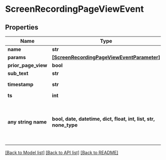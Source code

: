 # ScreenRecordingPageViewEvent


## Properties
Name | Type | Description | Notes
------------ | ------------- | ------------- | -------------
**name** | **str** |  | [optional] 
**params** | [**[ScreenRecordingPageViewEventParameter]**](ScreenRecordingPageViewEventParameter.md) |  | [optional] 
**prior_page_view** | **bool** |  | [optional] 
**sub_text** | **str** |  | [optional] 
**timestamp** | **str** | Timestamp of the event | [optional] 
**ts** | **int** |  | [optional] 
**any string name** | **bool, date, datetime, dict, float, int, list, str, none_type** | any string name can be used but the value must be the correct type | [optional]

[[Back to Model list]](../README.md#documentation-for-models) [[Back to API list]](../README.md#documentation-for-api-endpoints) [[Back to README]](../README.md)


